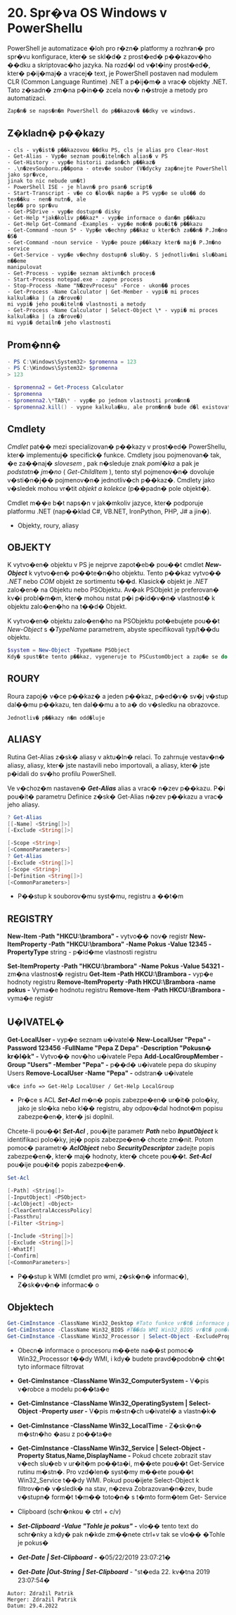 # 20. Spr�va OS Windows v PowerShellu

PowerShell je automatizace �loh pro r�zn� platformy a rozhran� pro spr�vu konfigurace, kter� se
skl�d� z prost�ed� p��kazov�ho ��dku a skriptovac�ho jazyka. Na rozd�l od v�t�iny prost�ed�, kter�
p�ij�maj� a vracej� text, je PowerShell postaven nad modulem CLR (Common Language
Runtime) .NET a p�ij�m� a vrac� objekty .NET. Tato z�sadn� zm�na p�in�� zcela nov� n�stroje a
metody pro automatizaci.

```
Zap�n� se naps�n�m PowerShell do p��kazov� ��dky ve windows.
```
##  Z�kladn� p��kazy

```
- cls - vy�ist� p��kazovou ��dku PS, cls je alias pro Clear-Host
- Get-Alias - Vyp�e seznam pou�iteln�ch alias� v PS
- Get-History - vyp�e historii zadan�ch p��kaz�
- .\n�zevSouboru.p��pona - otev�e soubor (V�dycky zap�nejte PowerShell jako spr�vce,
jinak to nic nebude um�t)
- PowerShell ISE - je hlavn� pro psan� script�
- Start-Transcript - v�e co �lov�k nap�e a PS vyp�e se ulo�� do tex��ku - nen� nutn�, ale
lep�� pro spr�vu
- Get-PSDrive - vyp�e dostupn� disky
- Get-Help *jak�koliv p��kaz* - vyp�e informace o dan�m p��kazu
- Get-Help Get-Command -Examples - vyp�e mo�n� pou�it� p��kazu
- Get-Command -noun S* - Vyp�e v�echny p��kaz u kter�ch za��n� P.Jm�no �S�
- Get-Command -noun service - Vyp�e pouze p��kazy kter� maj� P.Jm�no service
- Get-Service - vyp�e v�echny dostupn� slu�by. S jednotliv�mi slu�bami m��eme
manipulovat
- Get-Process - vypi�e seznam aktivn�ch proces�
- Start-Process notepad.exe - zapne process
- Stop-Process -Name "N�zevProcesu" -Force - ukon�� proces
- Get-Process -Name Calculator | Get-Member - vypi� mi proces kalkula�ka | (a z�rove�)
mi vypi� jeho pou�iteln� vlastnosti a metody
- Get-Process -Name Calculator | Select-Object \* - vypi� mi proces kalkula�ka | (a z�rove�)
mi vypi� detailn� jeho vlastnosti
```
## Prom�nn�

```powershell
- PS C:\Windows\System32> $promenna = 123
- PS C:\Windows\System32> $promenna
> 123
```
```powershell
- $promenna2 = Get-Process Calculator
- $promenna
- $promenna2.\*TAB\* - vyp�e po jednom vlastnosti prom�nn�
- $promenna2.kill() - vypne kalkula�ku, ale prom�nn� bude d�l existovat
```
## Cmdlety

*Cmdlet* pat�� mezi specializovan� p��kazy v prost�ed� PowerShellu, kter� implementuj� specifick�
funkce. Cmdlety jsou pojmenovan� tak, �e za��naj� *slovesem* , pak n�sleduje znak *poml�ka* a pak je
*podstatn� jm�no* ( *Get-ChildItem* ), tento styl pojmenov�n� dovoluje v�sti�n�j�� pojmenov�n�
jednotliv�ch p��kaz�. Cmdlety jako v�sledek mohou vr�tit *objekt a kolekce* (p��padn� pole objekt�).

Cmdlet m��e b�t naps�n v jak�mkoliv jazyce, kter� podporuje platformu .NET (nap��klad C#,
VB.NET, IronPython, PHP, J# a jin�).

- Objekty, roury, aliasy

## OBJEKTY

K vytvo�en� objektu v PS je nejprve zapot�eb� pou��t cmdlet **_New-Object_** k vytvo�en� po��te�n�ho
objektu. Tento p��kaz vytvo�� *.NET* nebo *COM* objekt ze sortimentu t��d. Klasick� objekt je *.NET*
zalo�en� na Objektu nebo PSObjektu. Av�ak PSObjekt je preferovan� kv�i probl�m�m, kter� mohou
nstat p�i p�id�v�n� vlastnost� k objektu zalo�en�ho na t��d� Objekt.

K vytvo�en� objektu zalo�en�ho na PSObjektu pot�ebujete pou��t *New-Object* s *�TypeName*
parametrem, abyste specifikovali typ/t��du objektu.

```powershell
$system = New-Object -TypeName PSObject
Kdy� spust�te tento p��kaz, vygeneruje to PSCustomObject a zap�e se do prom�nn� $system
```
## ROURY

Roura zapoj� v�ce p��kaz� a jeden p��kaz, p�ed�v� sv�j v�stup dal��mu p��kazu, ten dal��mu a to a�
do v�sledku na obrazovce.

```
Jednotliv� p��kazy n�m odd�luje 
```
## ALIASY

Rutina Get-Alias z�sk� aliasy v aktu�ln� relaci. To zahrnuje vestav�n� aliasy, aliasy, kter� jste
nastavili nebo importovali, a aliasy, kter� jste p�idali do sv�ho profilu PowerShell.

Ve v�choz�m nastaven� **_Get-Alias_** alias a vrac� n�zev p��kazu. P�i pou�it� parametru Definice z�sk�
Get-Alias n�zev p��kazu a vrac� jeho aliasy.

```powershell
? Get-Alias
[[-Name] <String[]>]
[-Exclude <String[]>]
```

```powershell
[-Scope <String>]
[<CommonParameters>]
? Get-Alias
[-Exclude <String[]>]
[-Scope <String>]
[-Definition <String[]>]
[<CommonParameters>]
```
- P��stup k souborov�mu syst�mu, registru a ��t�m

## REGISTRY

**New-Item -Path "HKCU:\brambora" -** vytvo�� nov� registr
**New-ItemProperty -Path "HKCU:\brambora" -Name Pokus -Value 12345 -PropertyType** string -
p�id�me vlastnosti registru

**Set-ItemProperty -Path "HKCU:\brambora" -Name Pokus -Value 54321 -** zm�na vlastnost�
registru
**Get-Item -Path HKCU:\Brambora -** vyp�e hodnoty registru
**Remove-ItemProperty -Path HKCU:\Brambora -name pokus -** Vyma�e hodnotu registru
**Remove-Item -Path HKCU:\Brambora -** vyma�e registr

## U�IVATEL�

**Get-LocalUser -** vyp�e seznam u�ivatel�
**New-LocalUser "Pepa" -Password 123456 -FullName "Pepa Z Depa" -Description "Pokusn�
kr�l�k" -** Vytvo�� nov�ho u�ivatele Pepa
**Add-LocalGroupMember -Group "Users" -Member "Pepa" -** p��d� u�ivatele pepa do skupiny
Users
**Remove-LocalUser -Name "Pepa" -** odstran� u�ivatele

```
v�ce info => Get-Help LocalUser / Get-Help LocalGroup
```
- Pr�ce s ACL
**_Set-Acl_** m�n� popis zabezpe�en� ur�it� polo�ky, jako je slo�ka nebo kl�� registru, aby odpov�dal
hodnot�m popisu zabezpe�en�, kter� jsi doplnil.

Chcete-li pou��t **_Set-Acl_** , pou�ijte parametr **_Path_** nebo **_InputObject_** k identifikaci polo�ky, jej�
popis zabezpe�en� chcete zm�nit. Potom pomoc� parametr� **_AclObject_** nebo **_SecurityDescriptor_**
zadejte popis zabezpe�en�, kter� maj� hodnoty, kter� chcete pou��t. **_Set-Acl_** pou�ije pou�it� popis
zabezpe�en�.

```powershell
Set-Acl
```
```powershell
[-Path] <String[]>
[-InputObject] <PSObject>
[-AclObject] <Object>
[-ClearCentralAccessPolicy]
[-Passthru]
[-Filter <String>]
```

```powershell
[-Include <String[]>]
[-Exclude <String[]>]
[-WhatIf]
[-Confirm]
[<CommonParameters>]
```
- P��stup k WMI (cmdlet pro wmi, z�sk�n� informac�), Z�sk�v�n� informac� o

## Objektech

```powershell
Get-CimInstance -ClassName Win32_Desktop #Tato funkce vr�t� informace pro v�echny pracovn� plochy, a� u� jsou pou��v�ny.
Get-CimInstance -ClassName Win32_BIOS #T��da WMI Win32_BIOS vr�t� pom�rn� kompaktn� a �pln� informace o syst�mu BIOS v m�stn�m po��ta�i.
Get-CimInstance -ClassName Win32_Processor | Select-Object -ExcludeProperty "CIM*"
```
- Obecn� informace o procesoru m��ete na��st pomoc� Win32_Processor t��dy WMI, i
kdy� budete pravd�podobn� cht�t tyto informace filtrovat
- **Get-CimInstance -ClassName Win32_ComputerSystem -** V�pis v�robce a modelu po��ta�e
- **Get-CimInstance -ClassName Win32_OperatingSystem | Select-Object -Property *user*
-** V�pis m�stn�ch u�ivatel� a vlastn�k�
- **Get-CimInstance -ClassName Win32_LocalTime** - Z�sk�n� m�stn�ho �asu z po��ta�e
- **Get-CimInstance -ClassName Win32_Service | Select-Object -Property
Status,Name,DisplayName -** Pokud chcete zobrazit stav v�ech slu�eb v ur�it�m po��ta�i,
m��ete pou��t Get-Service rutinu m�stn�. Pro vzd�len� syst�my m��ete pou��t
Win32_Service t��dy WMI. Pokud pou�ijete Select-Object k filtrov�n� v�sledk� na stav,
n�zeva Zobrazovan�n�zev, bude v�stupn� form�t t�m�� toto�n� s t�mto form�tem Get-
Service
- Clipboard (schr�nkou � ctrl + c/v)

- **_Set-Clipboard -Value "Tohle je pokus"_** **-** vlo�� tento text do schr�nky a kdy� pak n�kde
zm��nete ctrl+v tak se vlo�� �Tohle je pokus�
- **_Get-Date | Set-Clipboard_** **-** �05/22/2019 23:07:21�
- **_Get-Date |Out-String | Set-Clipboard_** - "st�eda 22. kv�tna 2019 23:07:54�

```
Autor: Zdražil Patrik
Merger: Zdražil Patrik
Datum: 29.4.2022
```